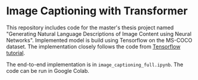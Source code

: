 # Image Captioning with Transformer
This repository includes code for the master's thesis project named "Generating Natural Language Descriptions of Image Content using Neural Networks". Implemented model is build using Tensorflow on the MS-COCO dataset. The implementation closely follows the code from [Tensorflow tutorial](https://www.tensorflow.org/text/tutorials/transformer). 

The end-to-end implementation is in ```image_captioning_full.ipynb```. The code can be run in Google Colab.
